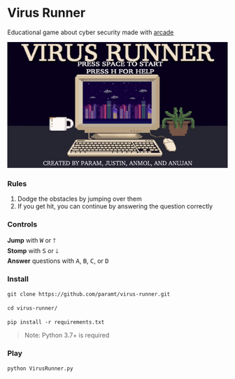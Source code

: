 # Virus Runner
Educational game about cyber security made with [arcade](https://pypi.org/project/arcade/)

![Demo](demo.gif)

### Rules

1. Dodge the obstacles by jumping over them
2. If you get hit, you can continue by answering the question correctly

### Controls
**Jump** with <kbd>W</kbd> or <kbd>🡑</kbd> <br>
**Stomp** with <kbd>S</kbd> or <kbd>🡓</kbd> <br>
**Answer** questions with <kbd>A</kbd>, <kbd>B</kbd>, <kbd>C</kbd>, or <kbd>D</kbd>

### Install
```
git clone https://github.com/paramt/virus-runner.git

cd virus-runner/

pip install -r requirements.txt
```
> Note: Python 3.7+ is required
### Play
```
python VirusRunner.py
```
